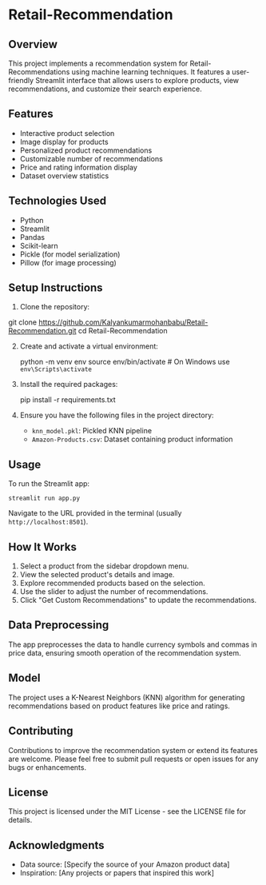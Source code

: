 # Retail-Recommendation

## Overview
This project implements a recommendation system for  Retail-Recommendations using machine learning techniques. It features a user-friendly Streamlit interface that allows users to explore products, view recommendations, and customize their search experience.

## Features
- Interactive product selection
- Image display for products
- Personalized product recommendations
- Customizable number of recommendations
- Price and rating information display
- Dataset overview statistics

## Technologies Used
- Python
- Streamlit
- Pandas
- Scikit-learn
- Pickle (for model serialization)
- Pillow (for image processing)

## Setup Instructions
1. Clone the repository:

  git clone https://github.com/Kalyankumarmohanbabu/Retail-Recommendation.git
 cd Retail-Recommendation


2. Create and activate a virtual environment:

   python -m venv env
   source env/bin/activate  # On Windows use `env\Scripts\activate`


3. Install the required packages:
   
   pip install -r requirements.txt


4. Ensure you have the following files in the project directory:
   - `knn_model.pkl`: Pickled KNN pipeline
   - `Amazon-Products.csv`: Dataset containing product information

## Usage
To run the Streamlit app:
```
streamlit run app.py
```

Navigate to the URL provided in the terminal (usually `http://localhost:8501`).

## How It Works
1. Select a product from the sidebar dropdown menu.
2. View the selected product's details and image.
3. Explore recommended products based on the selection.
4. Use the slider to adjust the number of recommendations.
5. Click "Get Custom Recommendations" to update the recommendations.

## Data Preprocessing
The app preprocesses the data to handle currency symbols and commas in price data, ensuring smooth operation of the recommendation system.

## Model
The project uses a K-Nearest Neighbors (KNN) algorithm for generating recommendations based on product features like price and ratings.

## Contributing
Contributions to improve the recommendation system or extend its features are welcome. Please feel free to submit pull requests or open issues for any bugs or enhancements.

## License
This project is licensed under the MIT License - see the LICENSE file for details.

## Acknowledgments
- Data source: [Specify the source of your Amazon product data]
- Inspiration: [Any projects or papers that inspired this work]
